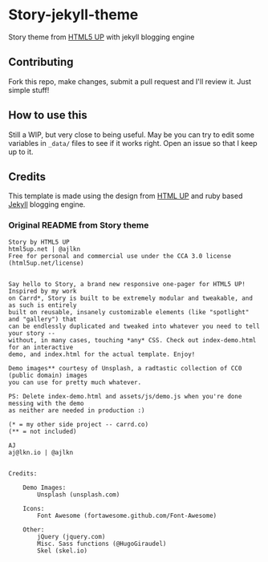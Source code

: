 # Story-jekyll-theme
Story theme from [HTML5 UP](https://html5up.net) with jekyll blogging engine 

## Contributing
Fork this repo, make changes, submit a pull request and I'll review it. Just simple stuff!

## How to use this
Still a WIP, but very close to being useful. May be you can try to edit some variables in ```_data/``` files to see if it works right. Open an issue so that I keep up to it.

## Credits
This template is made using the design from [HTML UP](https://html5up.net) and ruby based [Jekyll](https://jekyllrb.com) blogging engine.

### Original README from Story theme
```
Story by HTML5 UP
html5up.net | @ajlkn
Free for personal and commercial use under the CCA 3.0 license (html5up.net/license)


Say hello to Story, a brand new responsive one-pager for HTML5 UP! Inspired by my work
on Carrd*, Story is built to be extremely modular and tweakable, and as such is entirely
built on reusable, insanely customizable elements (like "spotlight" and "gallery") that
can be endlessly duplicated and tweaked into whatever you need to tell your story --
without, in many cases, touching *any* CSS. Check out index-demo.html for an interactive
demo, and index.html for the actual template. Enjoy!

Demo images** courtesy of Unsplash, a radtastic collection of CC0 (public domain) images
you can use for pretty much whatever.

PS: Delete index-demo.html and assets/js/demo.js when you're done messing with the demo
as neither are needed in production :)

(* = my other side project -- carrd.co)
(** = not included)

AJ
aj@lkn.io | @ajlkn


Credits:

	Demo Images:
		Unsplash (unsplash.com)

	Icons:
		Font Awesome (fortawesome.github.com/Font-Awesome)

	Other:
		jQuery (jquery.com)
		Misc. Sass functions (@HugoGiraudel)
		Skel (skel.io)
```
